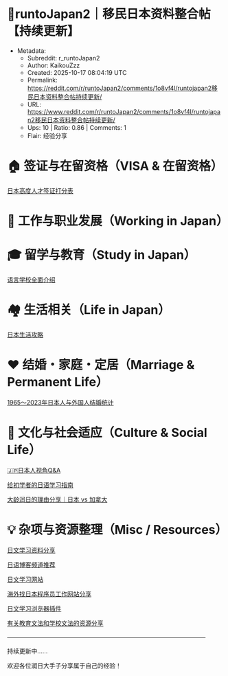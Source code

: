 # 🗾runtoJapan2｜移民日本资料整合帖【持续更新】

- Metadata:
  - Subreddit: r_runtoJapan2
  - Author: KaikouZzz
  - Created: 2025-10-17 08:04:19 UTC
  - Permalink: https://reddit.com/r/runtoJapan2/comments/1o8vf4l/runtojapan2移民日本资料整合帖持续更新/
  - URL: https://www.reddit.com/r/runtoJapan2/comments/1o8vf4l/runtojapan2移民日本资料整合帖持续更新/
  - Ups: 10 | Ratio: 0.86 | Comments: 1
  - Flair: 经验分享


# 🏠 签证与在留资格（VISA & 在留资格）

[日本高度人才签证打分表](https://www.reddit.com/r/runtoJapan2/comments/1nsuexf/%E6%97%A5%E6%9C%AC%E9%AB%98%E5%BA%A6%E4%BA%BA%E6%89%8D%E7%A7%BB%E6%B0%91%E7%9A%84%E6%89%93%E5%88%86%E8%A1%A8%E6%B6%A6%E5%8F%8B%E4%BB%AC%E5%8F%AF%E4%BB%A5%E6%9D%A5%E7%AE%97%E7%AE%97%E5%88%86/?utm_source=share&utm_medium=web3x&utm_name=web3xcss&utm_term=1&utm_content=share_button)

# 💼 工作与职业发展（Working in Japan）

# 🎓 留学与教育（Study in Japan）

[语言学校全面介绍](https://www.reddit.com/r/runtoJapan2/comments/1ntp0ke/%E6%97%A5%E6%9C%AC%E8%AF%AD%E8%A8%80%E5%AD%A6%E6%A0%A1%E5%85%A8%E9%9D%A2%E4%BB%8B%E7%BB%8D/?utm_source=share&utm_medium=web3x&utm_name=web3xcss&utm_term=1&utm_content=share_button)

# 🏘️ 生活相关（Life in Japan）

[日本生活攻略](https://www.reddit.com/r/runtoJapan2/comments/1nwt4fr/%E5%AF%AB%E9%BB%9E%E7%9C%9F%E6%AD%A3%E5%B9%AB%E5%8A%A9%E6%BD%A4%E7%9A%84%E6%97%A5%E6%9C%AC%E7%94%9F%E6%B4%BB%E6%94%BB%E7%95%A5%E5%90%A7/?utm_source=share&utm_medium=web3x&utm_name=web3xcss&utm_term=1&utm_content=share_button)

# ❤️ 结婚・家庭・定居（Marriage & Permanent Life）

[1965～2023年日本人与外国人结婚统计](https://www.reddit.com/r/runtoJapan2/s/3voLom3Dfu)

# 💬 文化与社会适应（Culture & Social Life）

[🇯🇵日本人视角Q&A](https://www.reddit.com/r/runtoJapan2/comments/1o1ttbp/%E6%9D%A5%E8%87%AA%E6%97%A5%E6%9C%AC%E4%BA%BA%E7%9A%84%E7%95%99%E8%A8%80/?utm_source=share&utm_medium=web3x&utm_name=web3xcss&utm_term=1&utm_content=share_button)

[给初学者的日语学习指南](https://www.reddit.com/r/runtoJapan2/comments/1nsfz6v/%E7%BB%99%E5%88%9D%E5%AD%A6%E8%80%85%E7%9A%84%E6%97%A5%E8%AF%AD%E5%AD%A6%E4%B9%A0%E6%8C%87%E5%8D%97/?utm_source=share&utm_medium=web3x&utm_name=web3xcss&utm_term=1&utm_content=share_button)

[大龄润日的理由分享｜日本 vs
加拿大](https://www.reddit.com/r/runtoJapan2/comments/1nsuj4l/%E4%B8%BA%E4%BB%80%E4%B9%88%E5%A4%A7%E9%BE%84%E4%BA%BA%E5%A3%AB%E5%8E%BB%E6%97%A5%E6%9C%AC%E6%98%AF%E4%B8%80%E4%B8%AA%E6%AF%94%E8%BE%83%E5%A5%BD%E7%9A%84%E9%80%89%E6%8B%A9%E5%BE%88%E5%A4%9A%E6%B6%A6%E5%8F%8B%E7%BA%A0%E7%BB%93%E5%8A%A0%E6%8B%BF%E5%A4%A7%E8%BF%98%E6%98%AF%E6%97%A5%E6%9C%AC/?utm_source=share&utm_medium=web3x&utm_name=web3xcss&utm_term=1&utm_content=share_button)

# 💡 杂项与资源整理（Misc / Resources）

[日文学习资料分享](https://www.reddit.com/r/runtoJapan2/comments/1nsugd8/%E6%97%A5%E8%AF%AD%E5%AD%A6%E4%B9%A0%E7%9A%84%E8%B5%84%E6%96%99%E5%88%86%E4%BA%AB%E5%90%AB%E7%BD%91%E8%AF%BE/?utm_source=share&utm_medium=web3x&utm_name=web3xcss&utm_term=1&utm_content=share_button)

[日语博客频道推荐](https://www.reddit.com/r/runtoJapan2/comments/1o7yc8h/%E5%88%86%E4%BA%AB%E4%B8%80%E4%BA%9B%E6%88%91%E5%90%AC%E8%BF%87%E7%9A%84%E6%97%A5%E8%AF%AD%E6%92%AD%E5%AE%A2%E9%A2%91%E9%81%93/?utm_source=share&utm_medium=web3x&utm_name=web3xcss&utm_term=1&utm_content=share_button)

[日文学习网站](https://www.reddit.com/r/runtoJapan2/comments/1nwtb9t/%E5%88%86%E4%BA%AB%E4%B8%80%E4%B8%AA%E6%97%A5%E6%9C%AC%E6%94%BF%E5%BA%9C%E6%8F%90%E4%BE%9B%E7%9A%84%E6%97%A5%E5%B8%B8%E6%97%A5%E8%AF%AD%E5%AD%A6%E4%B9%A0%E7%BD%91%E7%AB%99%E6%B6%B5%E7%9B%96%E4%BA%86%E8%AF%B8%E5%A4%9A%E6%97%A5%E5%B8%B8%E7%94%9F%E6%B4%BB%E4%B8%AD%E7%9A%84%E5%9C%BA%E6%99%AF%E9%80%82%E5%90%88%E5%88%9D%E4%B8%AD%E7%BA%A7%E6%B0%B4%E5%B9%B3%E7%9A%84%E4%BA%BA/?utm_source=share&utm_medium=web3x&utm_name=web3xcss&utm_term=1&utm_content=share_button)

[海外找日本程序员工作网站分享](https://www.reddit.com/r/runtoJapan2/comments/1nstzxy/%E7%89%88%E9%87%8C%E4%B8%80%E4%B8%AA%E4%B8%AA%E9%83%BD%E5%9C%A8%E8%81%8A%E8%BD%AC%E7%A0%81_%E6%B6%A6%E5%AE%B6%E4%B9%A1%E8%B4%B4%E4%B8%80%E4%BA%9B%E6%88%91%E7%94%A8%E8%BF%87%E7%9A%84%E6%B6%A6%E5%AE%B6%E4%B9%A1%E7%BD%91%E7%AB%99/?utm_source=share&utm_medium=web3x&utm_name=web3xcss&utm_term=1&utm_content=share_button)

[日文学习浏览器插件](https://www.reddit.com/r/runtoJapan2/s/1UqQLIMUrg)

[有关教育文法和学校文法的资源分享](https://www.reddit.com/r/runtoJapan2/s/3kIqUAN71B)

—————————————————————————————————

持续更新中……

欢迎各位润日大手子分享属于自己的经验！

